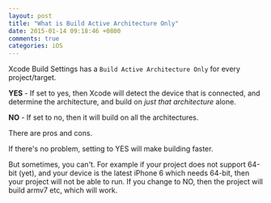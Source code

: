 ```yaml
---
layout: post
title: "What is Build Active Architecture Only"
date: 2015-01-14 09:18:46 +0800
comments: true
categories: iOS
---
```


Xcode Build Settings has a `Build Active Architecture Only` for every project/target.

**YES** - If set to yes, then Xcode will detect the device that is connected, and determine the architecture, and build on _just that architecture_ alone.

**NO** - If set to no, then it will build on all the architectures.

There are pros and cons.

If there's no problem, setting to YES will make building faster.

But sometimes, you can't. For example if your project does not support 64-bit (yet), and your device is the latest iPhone 6 which needs 64-bit, then your project will not be able to run. If you change to NO, then the project will build armv7 etc, which will work.
